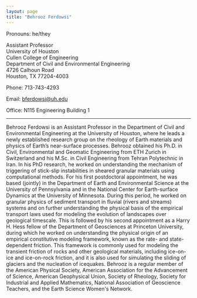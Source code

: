```yaml
---
layout: page
title: "Behrooz Ferdowsi"
---
```


Pronouns: he/they

Assistant Professor<br>
University of Houston<br>
Cullen College of Engineering<br>
Department of Civil and Environmental Engineering<br>
4726 Calhoun Road<br>
Houston, TX 77204-4003<br>

Phone: 713-743-4293

Email: bferdowsi@uh.edu

Office: N115 Engineering Building 1

---

Behrooz Ferdowsi is an Assistant Professor in the Department of Civil and Environmental Engineering at the University of Houston, where he leads a newly established research group on the rheology of Earth materials and physics of Earth’s near-surface processes. Behrooz obtained his Ph.D. in Civil, Environmental and Geomatic Engineering from ETH Zurich in Switzerland and his M.Sc. in Civil Engineering from Tehran Polytechnic in Iran. In his PhD research, he worked on understanding the mechanism of triggering of stick-slip instabilities in sheared granular materials using computational methods. For his first postdoctoral appointment, he was based (jointly) in the Department of Earth and Environmental Science at the University of Pennsylvania and in the National Center for Earth-surface Dynamics at the University of Minnesota. During this period, he worked on granular physics of sediment transport in fluvial (rivers and streams) systems and on further understanding the physical basis of the empirical transport laws used for modeling the evolution of landscapes over geological timescale. This is followed by his second appointment as a Harry H. Hess fellow of the Department of Geosciences at Princeton University, during which he worked on understanding the physical origin of an empirical constitutive modeling framework, known as the rate- and state-dependent friction. This framework is commonly used for modeling the transient friction of rocks and other geological materials, including ice-on-ice and ice-on-rock friction, and it is also used for simulating the sliding of glaciers and the nucleation of icequakes. Behrooz is a regular member of the American Physical Society, American Association for the Advancement of Science, American Geophysical Union, Society of Rheology, Society for Industrial and Applied Mathematics, National Association of Geoscience Teachers, and the Earth Science Women's Network.


